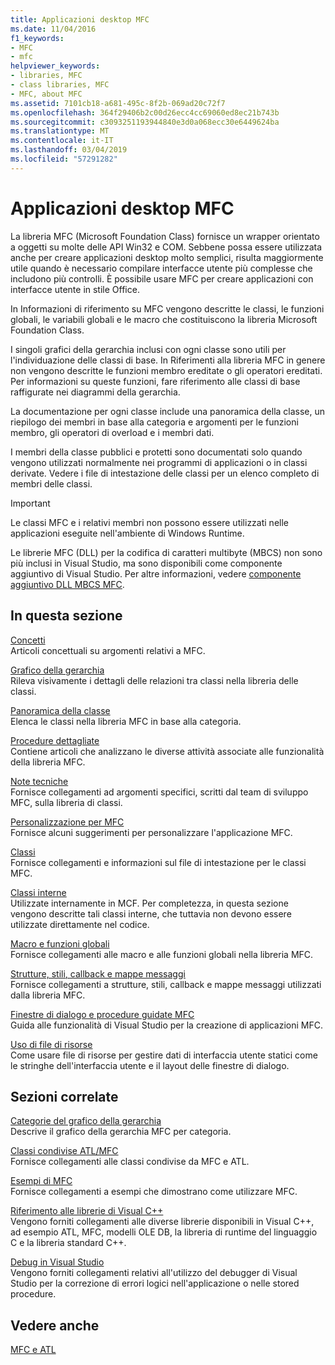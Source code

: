 ```yaml
---
title: Applicazioni desktop MFC
ms.date: 11/04/2016
f1_keywords:
- MFC
- mfc
helpviewer_keywords:
- libraries, MFC
- class libraries, MFC
- MFC, about MFC
ms.assetid: 7101cb18-a681-495c-8f2b-069ad20c72f7
ms.openlocfilehash: 364f29406b2c00d26ecc4cc69060ed8ec21b743b
ms.sourcegitcommit: c3093251193944840e3d0a068ecc30e6449624ba
ms.translationtype: MT
ms.contentlocale: it-IT
ms.lasthandoff: 03/04/2019
ms.locfileid: "57291282"
---
```

# <a name="mfc-desktop-applications"></a>Applicazioni desktop MFC

La libreria MFC (Microsoft Foundation Class) fornisce un wrapper orientato a oggetti su molte delle API Win32 e COM. Sebbene possa essere utilizzata anche per creare applicazioni desktop molto semplici, risulta maggiormente utile quando è necessario compilare interfacce utente più complesse che includono più controlli. È possibile usare MFC per creare applicazioni con interfacce utente in stile Office.

In Informazioni di riferimento su MFC vengono descritte le classi, le funzioni globali, le variabili globali e le macro che costituiscono la libreria Microsoft Foundation Class.

I singoli grafici della gerarchia inclusi con ogni classe sono utili per l'individuazione delle classi di base. In Riferimenti alla libreria MFC in genere non vengono descritte le funzioni membro ereditate o gli operatori ereditati. Per informazioni su queste funzioni, fare riferimento alle classi di base raffigurate nei diagrammi della gerarchia.

La documentazione per ogni classe include una panoramica della classe, un riepilogo dei membri in base alla categoria e argomenti per le funzioni membro, gli operatori di overload e i membri dati.

I membri della classe pubblici e protetti sono documentati solo quando vengono utilizzati normalmente nei programmi di applicazioni o in classi derivate. Vedere i file di intestazione delle classi per un elenco completo di membri delle classi.

> [!IMPORTANT]
>  Le classi MFC e i relativi membri non possono essere utilizzati nelle applicazioni eseguite nell'ambiente di Windows Runtime.
>
>  Le librerie MFC (DLL) per la codifica di caratteri multibyte (MBCS) non sono più inclusi in Visual Studio, ma sono disponibili come componente aggiuntivo di Visual Studio. Per altre informazioni, vedere [componente aggiuntivo DLL MBCS MFC](mfc-mbcs-dll-add-on.md).

## <a name="in-this-section"></a>In questa sezione

[Concetti](mfc-concepts.md)<br/>
Articoli concettuali su argomenti relativi a MFC.

[Grafico della gerarchia](hierarchy-chart.md)<br/>
Rileva visivamente i dettagli delle relazioni tra classi nella libreria delle classi.

[Panoramica della classe](class-library-overview.md)<br/>
Elenca le classi nella libreria MFC in base alla categoria.

[Procedure dettagliate](walkthroughs-mfc.md)<br/>
Contiene articoli che analizzano le diverse attività associate alle funzionalità della libreria MFC.

[Note tecniche](mfc-technical-notes.md)<br/>
Fornisce collegamenti ad argomenti specifici, scritti dal team di sviluppo MFC, sulla libreria di classi.

[Personalizzazione per MFC](customization-for-mfc.md)<br/>
Fornisce alcuni suggerimenti per personalizzare l'applicazione MFC.

[Classi](reference/mfc-classes.md)<br/>
Fornisce collegamenti e informazioni sul file di intestazione per le classi MFC.

[Classi interne](reference/internal-classes.md)<br/>
Utilizzate internamente in MCF. Per completezza, in questa sezione vengono descritte tali classi interne, che tuttavia non devono essere utilizzate direttamente nel codice.

[Macro e funzioni globali](reference/mfc-macros-and-globals.md)<br/>
Fornisce collegamenti alle macro e alle funzioni globali nella libreria MFC.

[Strutture, stili, callback e mappe messaggi](reference/structures-styles-callbacks-and-message-maps.md)<br/>
Fornisce collegamenti a strutture, stili, callback e mappe messaggi utilizzati dalla libreria MFC.

[Finestre di dialogo e procedure guidate MFC](reference/mfc-wizards-and-dialog-boxes.md)<br/>
Guida alle funzionalità di Visual Studio per la creazione di applicazioni MFC.

[Uso di file di risorse](../windows/working-with-resource-files.md)<br/>
Come usare file di risorse per gestire dati di interfaccia utente statici come le stringhe dell'interfaccia utente e il layout delle finestre di dialogo.

## <a name="related-sections"></a>Sezioni correlate

[Categorie del grafico della gerarchia](hierarchy-chart-categories.md)<br/>
Descrive il grafico della gerarchia MFC per categoria.

[Classi condivise ATL/MFC](../atl-mfc-shared/atl-mfc-shared-classes.md)<br/>
Fornisce collegamenti alle classi condivise da MFC e ATL.

[Esempi di MFC](../visual-cpp-samples.md)<br/>
Fornisce collegamenti a esempi che dimostrano come utilizzare MFC.

[Riferimento alle librerie di Visual C++](../standard-library/cpp-standard-library-reference.md)<br/>
Vengono forniti collegamenti alle diverse librerie disponibili in Visual C++, ad esempio ATL, MFC, modelli OLE DB, la libreria di runtime del linguaggio C e la libreria standard C++.

[Debug in Visual Studio](/visualstudio/debugger/debugging-in-visual-studio.md)<br/>
Vengono forniti collegamenti relativi all'utilizzo del debugger di Visual Studio per la correzione di errori logici nell'applicazione o nelle stored procedure.

## <a name="see-also"></a>Vedere anche

[MFC e ATL](mfc-and-atl.md)
